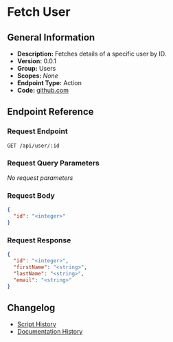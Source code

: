 <!-- BEGIN GENERATED CONTENT -->
# Fetch User

## General Information

- **Description:** Fetches details of a specific user by ID.
- **Version:** 0.0.1
- **Group:** Users
- **Scopes:** _None_
- **Endpoint Type:** Action
- **Code:** [github.com](https://github.com/NangoHQ/integration-templates/tree/main/integrations/metabase/actions/fetch-user.ts)


## Endpoint Reference

### Request Endpoint

`GET /api/user/:id`

### Request Query Parameters

_No request parameters_

### Request Body

```json
{
  "id": "<integer>"
}
```

### Request Response

```json
{
  "id": "<integer>",
  "firstName": "<string>",
  "lastName": "<string>",
  "email": "<string>"
}
```

## Changelog

- [Script History](https://github.com/NangoHQ/integration-templates/commits/main/integrations/metabase/actions/fetch-user.ts)
- [Documentation History](https://github.com/NangoHQ/integration-templates/commits/main/integrations/metabase/actions/fetch-user.md)

<!-- END  GENERATED CONTENT -->

